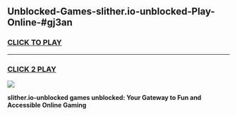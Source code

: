 
## Unblocked-Games-slither.io-unblocked-Play-Online-#gj3an
<h3>
<a href="https://premium.freeplayer.one?title=slither.io-unblocked&ref=27F">CLICK TO PLAY</a></h3>
<hr>

<h3>
<a href="https://premium.freeplayer.one?title=slither.io-unblocked&ref=27F">CLICK 2 PLAY</a>
  
</h3>

<a href="https://premium.freeplayer.one?title=slither.io-unblocked&ref=27F"><img src="https://clearcache.store/games.png"></a>


**slither.io-unblocked games unblocked: Your Gateway to Fun and Accessible Online Gaming**
